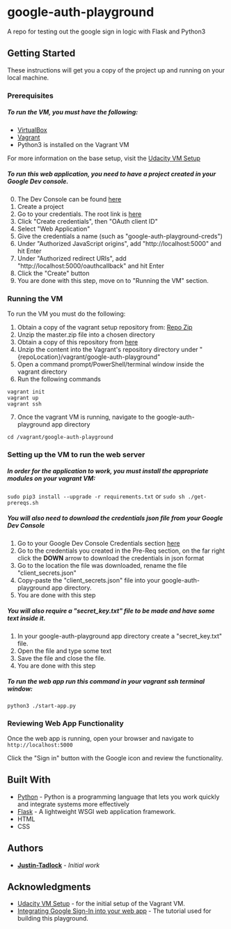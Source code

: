 # google-auth-playground

A repo for testing out the google sign in logic with Flask and Python3

## Getting Started

These instructions will get you a copy of the project up and running on your local machine.

### Prerequisites

##### To run the VM, you must have the following:
* [VirtualBox](https://www.virtualbox.org/wiki/Downloads)
* [Vagrant](https://www.vagrantup.com/)
* Python3 is installed on the Vagrant VM

For more information on the base setup, visit the [Udacity VM Setup](https://github.com/udacity/fullstack-nanodegree-vm)

##### To run this web application, you need to have a project created in your Google Dev console. 
0. The Dev Console can be found [here](https://console.developers.google.com)
1. Create a project
2. Go to your credentials. The root link is [here](https://console.developers.google.com/apis/credentials)
3. Click "Create credentials", then "OAuth client ID"
4. Select "Web Application"
5. Give the credentials a name (such as "google-auth-playground-creds")
6. Under "Authorized JavaScript origins", add "http://localhost:5000" and hit Enter
7. Under "Authorized redirect URIs", add "http://localhost:5000/oauthcallback" and hit Enter
8. Click the "Create" button
9. You are done with this step, move on to "Running the VM" section.

### Running the VM

To run the VM you must do the following:
1. Obtain a copy of the vagrant setup repository from: [Repo Zip](https://github.com/udacity/fullstack-nanodegree-vm/archive/master.zip)
2. Unzip the master.zip file into a chosen directory
3. Obtain a copy of this repository from [here](https://github.com/Justin-Tadlock/google-auth-playground/archive/master.zip) 
4. Unzip the content into the Vagrant's repository directory under "{repoLocation}/vagrant/google-auth-playground"
5. Open a command prompt/PowerShell/terminal window inside the vagrant directory
6. Run the following commands
```
vagrant init
vagrant up
vagrant ssh
```
7. Once the vagrant VM is running, navigate to the google-auth-playground app directory
``` 
cd /vagrant/google-auth-playground 
```

### Setting up the VM to run the web server

##### In order for the application to work, you must install the appropriate modules on your vagrant VM:
```sudo pip3 install --upgrade -r requirements.txt```
or
```sudo sh ./get-prereqs.sh ```

##### You will also need to download the credentials json file from your Google Dev Console
1. Go to your Google Dev Console Credentials section [here](https://console.developers.google.com/apis/credentials)
2. Go to the credentials you created in the Pre-Req section, on the far right click the **DOWN** arrow to download the credentials in json format
3. Go to the location the file was downloaded, rename the file "client_secrets.json"
4. Copy-paste the "client_secrets.json" file into your google-auth-playground app directory.
5. You are done with this step

##### You will also require a "secret_key.txt" file to be made and have some text inside it.
1. In your google-auth-playground app directory create a "secret_key.txt" file.
2. Open the file and type some text
3. Save the file and close the file.
4. You are done with this step

##### To run the web app run this command in your vagrant ssh terminal window:
``` python3 ./start-app.py ```

### Reviewing Web App Functionality
Once the web app is running, open your browser and navigate to 
``` http://localhost:5000 ```

Click the "Sign in" button with the Google icon and review the functionality.


## Built With

* [Python](https://www.python.org/downloads/) - Python is a programming language that lets you work quickly and integrate systems more effectively
* [Flask](https://palletsprojects.com/p/flask/) - A lightweight WSGI web application framework.
* HTML
* CSS

## Authors

* **[Justin-Tadlock](https://github.com/Justin-Tadlock)** - *Initial work*

## Acknowledgments

* [Udacity VM Setup](https://github.com/udacity/fullstack-nanodegree-vm) - for the initial setup of the Vagrant VM.
* [Integrating Google Sign-In into your web app](https://developers.google.com/identity/sign-in/web/sign-in) - The tutorial used for building this playground.


